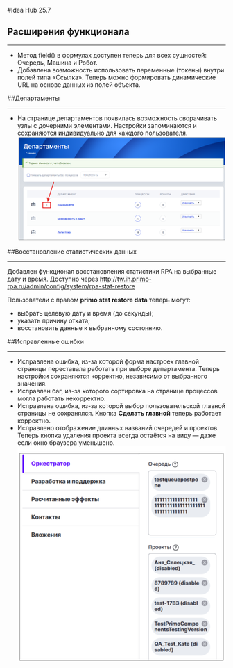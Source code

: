 #Idea Hub 25.7

## Расширения функционала
***
- Метод field() в формулах доступен теперь для всех сущностей: Очередь, Машина и Робот. 
- Добавлена возможность использовать переменные (токены) внутри полей типа «Ссылка». Теперь можно формировать динамические URL на основе данных из полей объекта.  

##Департаменты
***
- На странице департаментов появилась возможность сворачивать узлы с дочерними элементами. Настройки запоминаются и сохраняются индивидуально для каждого пользователя.
![image.png](/.attachments/image-1c4a7dbf-0572-4893-be20-2c9aa86a2e10.png)

##Восстановление статистических данных 
***
Добавлен функционал восстановления статистики RPA на выбранные дату и время. Доступно через http://tw.ih.primo-rpa.ru/admin/config/system/rpa-stat-restore

Пользователи с правом **primo stat restore data** теперь могут:

- выбрать целевую дату и время (до секунды);
- указать причину отката;
- восстановить данные к выбранному состоянию.

##Исправленные ошибки
***

- Исправлена ошибка, из-за которой форма настроек главной страницы переставала работать при выборе департамента. Теперь настройки сохраняются корректно, независимо от выбранного значения.
- Исправлен баг, из-за которого сортировка на странице процессов могла работать некорректно.
- Исправлена ошибка, из-за которой выбор пользовательской главной страницы не сохранялся. Кнопка **Сделать главной** теперь работает корректно. 
- Исправлено отображение длинных названий очередей и проектов. Теперь кнопка удаления проекта всегда остаётся на виду — даже если окно браузера уменьшено.
  ![image.png](/.attachments/image-df76e976-6744-48e1-bfee-e34c9f316603.png)



